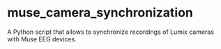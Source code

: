 # muse_camera_synchronization
A Python script that allows to synchronize recordings of Lumix cameras with Muse EEG devices. 
